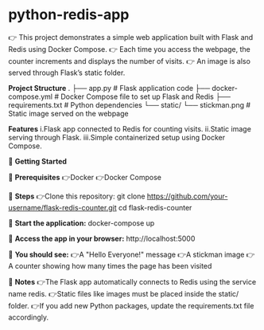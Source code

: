 # python-redis-app

👉 This project demonstrates a simple web application built with Flask and Redis using Docker Compose.
👉 Each time you access the webpage, the counter increments and displays the number of visits.
👉 An image is also served through Flask’s static folder.

**Project Structure**
.
├── app.py                # Flask application code
├── docker-compose.yml    # Docker Compose file to set up Flask and Redis
├── requirements.txt      # Python dependencies
└── static/
    └── stickman.png      # Static image served on the webpage

**Features**
i.Flask app connected to Redis for counting visits.
ii.Static image serving through Flask.
iii.Simple containerized setup using Docker Compose.

📢 **Getting Started**

📌 **Prerequisites**
👉Docker
👉Docker Compose

📌 **Steps**
👉Clone this repository:
git clone https://github.com/your-username/flask-redis-counter.git
cd flask-redis-counter
  
📌 **Start the application:**
docker-compose up

📌 **Access the app in your browser:**
http://localhost:5000

📌 **You should see:**
👉A "Hello Everyone!" message
👉A stickman image
👉A counter showing how many times the page has been visited

📌 **Notes**
👉The Flask app automatically connects to Redis using the service name redis.
👉Static files like images must be placed inside the static/ folder.
👉If you add new Python packages, update the requirements.txt file accordingly.


